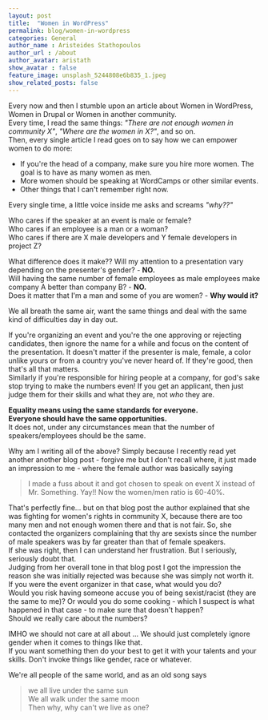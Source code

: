 ```yaml
---
layout: post
title:  "Women in WordPress"
permalink: blog/women-in-wordpress
categories: General
author_name : Aristeides Stathopoulos
author_url : /about
author_avatar: aristath
show_avatar : false
feature_image: unsplash_5244808e6b835_1.jpeg
show_related_posts: false
---
```


Every now and then I stumble upon an article about Women in WordPress, Women in Drupal or Women in another community.  
Every time, I read the same things: _"There are not enough women in community X"_, _"Where are the women in X?"_, and so on.  
Then, every single article I read goes on to say how we can empower women to do more:

* If you're the head of a company, make sure you hire more women. The goal is to have as many women as men.
* More women should be speaking at WordCamps or other similar events.
* Other things that I can't remember right now.

Every single time, a little voice inside me asks and screams _"why??"_

Who cares if the speaker at an event is male or female?  
Who cares if an employee is a man or a woman?  
Who cares if there are X male developers and Y female developers in project Z?  

What difference does it make??
Will my attention to a presentation vary depending on the presenter's gender? - **NO.**  
Will having the same number of female employees as male employees make company A better than company B? - **NO.**  
Does it matter that I'm a man and some of you are women? - **Why would it?**  

We all breath the same air, want the same things and deal with the same kind of difficulties day in day out.

If you're organizing an event and you're the one approving or rejecting candidates, then ignore the name for a while and focus on the content of the presentation. It doesn't matter if the presenter is male, female, a color unlike yours or from a country you've never heard of. If they're good, then that's all that matters.  
Similarly if you're responsible for hiring people at a company, for god's sake stop trying to make the numbers even! If you get an applicant, then just judge them for their skills and what they are, not _who_ they are.  

**Equality means using the same standards for everyone.  
Everyone should have the same opportunities.**  
It does not, under any circumstances mean that the number of speakers/employees should be the same.  

Why am I writing all of the above? Simply because I recently read yet another another blog post - forgive me but I don't recall where, it just made an impression to me - where the female author was basically saying
> I made a fuss about it and got chosen to speak on event X instead of Mr. Something. Yay!! Now the women/men ratio is 60-40%.

That's perfectly fine... but on that blog post the author explained that she was fighting for women's rights in community X, because there are too many men and not enough women there and that is not fair. So, she contacted the organizers complaining that thy are sexists since the number of male speakers was by far greater than that of female speakers.  
If she was right, then I can understand her frustration. But I seriously, seriously doubt that.  
Judging from her overall tone in that blog post I got the impression the reason she was initially rejected was because she was simply not worth it.  
If you were the event organizer in that case, what would you do?  
Would you risk having someone accuse you of being sexist/racist (they are the same to me)? Or would you do some cooking - which I suspect is what happened in that case - to make sure that doesn't happen?  
Should we really care about the numbers?

IMHO we should not care at all about ... We should just completely ignore gender when it comes to things like that.  
If you want something then do your best to get it with your talents and your skills. Don't invoke things like gender, race or whatever.  

We're all people of the same world, and as an old song says
>we all live under the same sun  
We all walk under the same moon  
Then why, why can't we live as one?  
